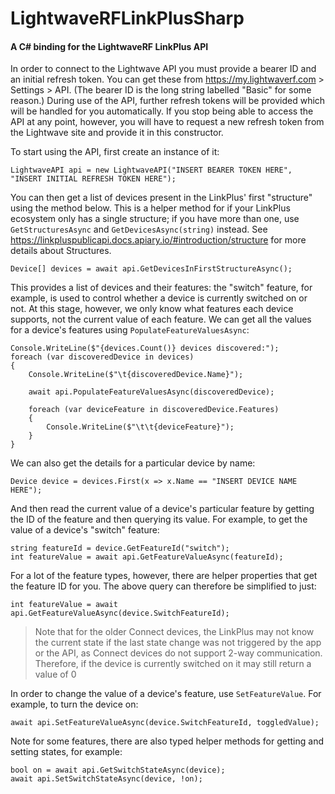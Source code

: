 # LightwaveRFLinkPlusSharp

#### A C# binding for the LightwaveRF LinkPlus API

In order to connect to the Lightwave API you must provide a bearer ID and an initial refresh token. You can get these from https://my.lightwaverf.com > Settings > API. (The bearer ID is the long string labelled "Basic" for some reason.) During use of the API, further refresh tokens will be provided which will be handled for you automatically. If you stop being able to access the API at any point, however, you will have to request a new refresh token from the Lightwave site and provide it in this constructor.

To start using the API, first create an instance of it:

`LightwaveAPI api = new LightwaveAPI("INSERT BEARER TOKEN HERE", "INSERT INITIAL REFRESH TOKEN HERE");`

You can then get a list of devices present in the LinkPlus' first "structure" using the method below. This is a helper method for if your LinkPlus ecosystem  only has a single structure; if you have more than one, use `GetStructuresAsync` and `GetDevicesAsync(string)` instead. See https://linkpluspublicapi.docs.apiary.io/#introduction/structure for more details about Structures.

`Device[] devices = await api.GetDevicesInFirstStructureAsync();`

This provides a list of devices and their features: the "switch" feature, for example, is used to control whether a device is currently switched on or not. At this stage, however, we only know what features each device supports, not the current value of each feature. We can get all the values for a device's features using `PopulateFeatureValuesAsync`:

```
Console.WriteLine($"{devices.Count()} devices discovered:");
foreach (var discoveredDevice in devices)
{
	Console.WriteLine($"\t{discoveredDevice.Name}");

	await api.PopulateFeatureValuesAsync(discoveredDevice);

	foreach (var deviceFeature in discoveredDevice.Features)
	{
		Console.WriteLine($"\t\t{deviceFeature}");
	}
}
```

We can also get the details for a particular device by name:

`Device device = devices.First(x => x.Name == "INSERT DEVICE NAME HERE");`

And then read the current value of a device's particular feature by getting the ID of the feature and then querying its value. For example, to get the value of a device's "switch" feature:

```
string featureId = device.GetFeatureId("switch");
int featureValue = await api.GetFeatureValueAsync(featureId);
```

For a lot of the feature types, however, there are helper properties that get the feature ID for you. The above query can therefore be simplified to just:

`int featureValue = await api.GetFeatureValueAsync(device.SwitchFeatureId);`

> Note that for the older Connect devices, the LinkPlus may not know the current state if the last state change was not triggered by the app or the API, as Connect devices do not support 2-way communication. Therefore, if the device is currently switched on it may still return a value of 0

In order to change the value of a device's feature, use `SetFeatureValue`. For example, to turn the device on:

`await api.SetFeatureValueAsync(device.SwitchFeatureId, toggledValue);`

Note for some features, there are also typed helper methods for getting and setting states, for example:

```
bool on = await api.GetSwitchStateAsync(device);
await api.SetSwitchStateAsync(device, !on);
```